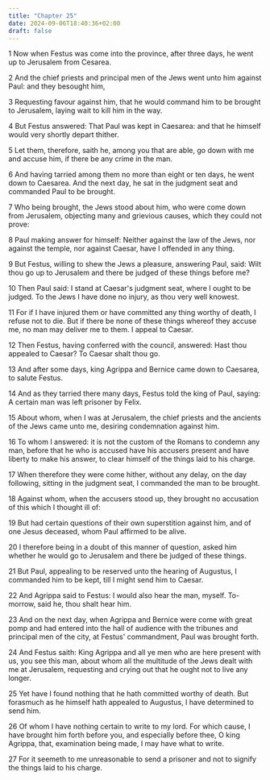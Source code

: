 ```yaml
---
title: "Chapter 25"
date: 2024-09-06T18:40:36+02:00
draft: false
---
```




1 Now when Festus was come into the province, after three days, he went up to Jerusalem from Cesarea.

2 And the chief priests and principal men of the Jews went unto him against Paul: and they besought him,

3 Requesting favour against him, that he would command him to be brought to Jerusalem, laying wait to kill him in the way.

4 But Festus answered: That Paul was kept in Caesarea: and that he himself would very shortly depart thither.

5 Let them, therefore, saith he, among you that are able, go down with me and accuse him, if there be any crime in the man.

6 And having tarried among them no more than eight or ten days, he went down to Caesarea. And the next day, he sat in the judgment seat and commanded Paul to be brought.

7 Who being brought, the Jews stood about him, who were come down from Jerusalem, objecting many and grievious causes, which they could not prove:

8 Paul making answer for himself: Neither against the law of the Jews, nor against the temple, nor against Caesar, have I offended in any thing.

9 But Festus, willing to shew the Jews a pleasure, answering Paul, said: Wilt thou go up to Jerusalem and there be judged of these things before me?

10 Then Paul said: I stand at Caesar's judgment seat, where I ought to be judged. To the Jews I have done no injury, as thou very well knowest.

11 For if I have injured them or have committed any thing worthy of death, I refuse not to die. But if there be none of these things whereof they accuse me, no man may deliver me to them. I appeal to Caesar.

12 Then Festus, having conferred with the council, answered: Hast thou appealed to Caesar? To Caesar shalt thou go.

13 And after some days, king Agrippa and Bernice came down to Caesarea, to salute Festus.

14 And as they tarried there many days, Festus told the king of Paul, saying: A certain man was left prisoner by Felix.

15 About whom, when I was at Jerusalem, the chief priests and the ancients of the Jews came unto me, desiring condemnation against him.

16 To whom I answered: it is not the custom of the Romans to condemn any man, before that he who is accused have his accusers present and have liberty to make his answer, to clear himself of the things laid to his charge.

17 When therefore they were come hither, without any delay, on the day following, sitting in the judgment seat, I commanded the man to be brought.

18 Against whom, when the accusers stood up, they brought no accusation of this which I thought ill of:

19 But had certain questions of their own superstition against him, and of one Jesus deceased, whom Paul affirmed to be alive.

20 I therefore being in a doubt of this manner of question, asked him whether he would go to Jerusalem and there be judged of these things.

21 But Paul, appealing to be reserved unto the hearing of Augustus, I commanded him to be kept, till I might send him to Caesar.

22 And Agrippa said to Festus: I would also hear the man, myself. To-morrow, said he, thou shalt hear him.

23 And on the next day, when Agrippa and Bernice were come with great pomp and had entered into the hall of audience with the tribunes and principal men of the city, at Festus' commandment, Paul was brought forth.

24 And Festus saith: King Agrippa and all ye men who are here present with us, you see this man, about whom all the multitude of the Jews dealt with me at Jerusalem, requesting and crying out that he ought not to live any longer.

25 Yet have I found nothing that he hath committed worthy of death. But forasmuch as he himself hath appealed to Augustus, I have determined to send him.

26 Of whom I have nothing certain to write to my lord. For which cause, I have brought him forth before you, and especially before thee, O king Agrippa, that, examination being made, I may have what to write.

27 For it seemeth to me unreasonable to send a prisoner and not to signify the things laid to his charge.

